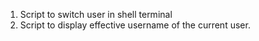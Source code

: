 1. Script to switch user in shell terminal
2. Script to display effective username of the current user.
